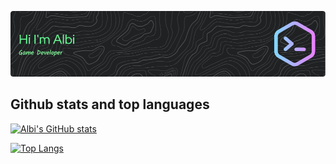 ![header](./github-header-image.png)








## Github stats and top languages

[![Albi's GitHub stats](https://github-readme-stats.vercel.app/api?username=Albi-back&theme=gotham&include_all_commits=true&card_width=500)](https://github.com/Albi-back/github-readme-stats)

[![Top Langs](https://github-readme-stats.vercel.app/api/top-langs/?username=Albi-back&theme=gotham&include_all_commits=true&card_width=500)](https://github.com/Albi-back/github-readme-stats)

<!--
**Albi-back/Albi-back** is a ✨ _special_ ✨ repository because its `README.md` (this file) appears on your GitHub profile.

Here are some ideas to get you started:

- 🔭 I’m currently working on ...
- 🌱 I’m currently learning ...
- 👯 I’m looking to collaborate on ...
- 🤔 I’m looking for help with ...
- 💬 Ask me about ...
- 📫 How to reach me: ...
- 😄 Pronouns: ...
- ⚡ Fun fact: ...
-->
